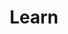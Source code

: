 ---
layout: archive
title: "Learn"
permalink: /learn/
author_profile: true
header:
	image: "/images/HPCC_logo.jpg"
---